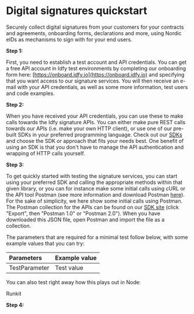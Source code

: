 # Digital signatures quickstart

Securely collect digital signatures from your customers for your contracts and agreements, onboarding forms, declarations and more, using Nordic eIDs as mechanisms to sign with for your end users.

**Step 1:**

First, you need to establish a test account and API credentials. You can get a free API account in Idfy test environments by completing our onboarding form here: [https://onboard.idfy.io](https://onboard.idfy.io) and specifying that you want access to our signature services. You will then receive an e-mail with your API credentials, as well as some more information, test users and code examples.

**Step 2:**

When you have received your API credentials, you can use these to make calls towards the Idfy signature APIs. You can either make pure REST calls towards our APIs \(i.e. make your own HTTP client\), or use one of our pre-built SDKs in your preferred programming language. Check out our [SDKs](https://developer.idfy.io/sdk) and choose the SDK or approach that fits your needs best. One benefit of using an SDK is that you don't have to manage the API authentication and wrapping of HTTP calls yourself.

**Step 3:**

To get quickly started with testing the signature services, you can start using your preferred SDK and calling the appropriate methods within that given library, or you can for instance make some initial calls using cURL or the API tool Postman \(see more information and download Postman [here](https://www.getpostman.com/)\). For the sake of simplicity, we here show some initial calls using Postman. The Postman collection for the APIs can be found on our [SDK site](https://developer.idfy.io/sdk) \(click "Export", then "Postman 1.0" or "Postman 2.0"\). When you have downloaded this JSON file, open Postman and import the file as a collection.



The parameters that are required for a minimal test follow below, with some example values that you can try:

| Parameters | Example value |
| :--- | :--- |
| TestParameter | Test value |



You can also test right away how this plays out in Node:

Runkit



**Step 4:**

